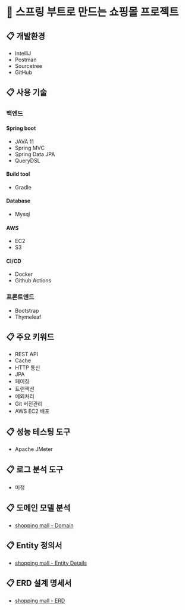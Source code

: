 # :shopping_cart: 스프링 부트로 만드는 쇼핑몰 프로젝트

## :clipboard: 개발환경
* IntelliJ
* Postman
* Sourcetree
* GitHub

## :clipboard: 사용 기술
### 백엔드
#### Spring boot
* JAVA 11
* Spring MVC
* Spring Data JPA
* QueryDSL

#### Build tool
* Gradle

#### Database
* Mysql

#### AWS
* EC2
* S3

#### CI/CD
* Docker
* Github Actions

### 프론트엔드
* Bootstrap
* Thymeleaf

## :clipboard: 주요 키워드
* REST API
* Cache
* HTTP 통신
* JPA
* 페이징
* 트랜잭션
* 예외처리
* Git 버전관리
* AWS EC2 배포

## :clipboard: 성능 테스팅 도구
* Apache JMeter

## :clipboard: 로그 분석 도구
* 미정

## :clipboard: 도메인 모델 분석
* [shopping mall - Domain](https://github.com/CokeLee777/springboot-shoppingmall/issues/1#issuecomment-1007228702)

## :clipboard: Entity 정의서
* [shopping mall - Entity Details](https://github.com/CokeLee777/springboot-shoppingmall/issues/2#issuecomment-1007239378)

## :clipboard: ERD 설계 명세서
* [shopping mall - ERD](https://github.com/CokeLee777/springboot-shoppingmall/issues/2#issuecomment-999452751)
